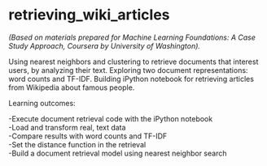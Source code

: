 # retrieving_wiki_articles
*(Based on materials prepared for Machine Learning Foundations: A Case Study Approach, Coursera by University of Washington).*

Using nearest neighbors and clustering to retrieve documents that interest users, 
by analyzing their text. Exploring two document representations: word counts and TF-IDF. 
Building iPython notebook for retrieving articles from Wikipedia about famous people.


Learning outcomes:

-Execute document retrieval code with the iPython notebook  
-Load and transform real, text data  
-Compare results with word counts and TF-IDF  
-Set the distance function in the retrieval  
-Build a document retrieval model using nearest neighbor search  
